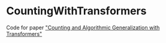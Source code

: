 # CountingWithTransformers
Code for paper ["Counting and Algorithmic Generalization with Transformers"](https://arxiv.org/abs/2310.08661)
